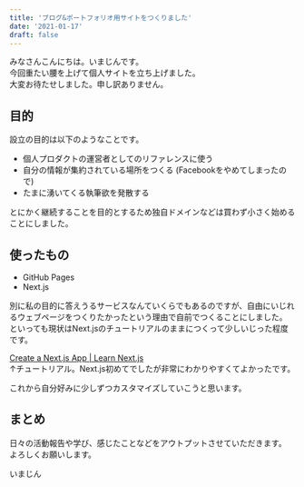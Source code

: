 ```yaml
---
title: 'ブログ&ポートフォリオ用サイトをつくりました'
date: '2021-01-17'
draft: false
---
```


みなさんこんにちは。いまじんです。  
今回重たい腰を上げて個人サイトを立ち上げました。  
大変お待たせしました。申し訳ありません。

## 目的

設立の目的は以下のようなことです。

- 個人プロダクトの運営者としてのリファレンスに使う
- 自分の情報が集約されている場所をつくる (Facebookをやめてしまったので)
- たまに湧いてくる執筆欲を発散する

とにかく継続することを目的とするため独自ドメインなどは買わず小さく始めることにしました。

## 使ったもの

- GitHub Pages
- Next.js

別に私の目的に答えうるサービスなんていくらでもあるのですが、自由にいじれるウェブページをつくりたかったという理由で自前でつくることにしました。  
といっても現状はNext.jsのチュートリアルのままにつくって少しいじった程度です。  

[Create a Next.js App | Learn Next.js](https://nextjs.org/learn/basics/create-nextjs-app)   
↑チュートリアル。Next.js初めてでしたが非常にわかりやすくてよかったです。  

これから自分好みに少しずつカスタマイズしていこうと思います。

## まとめ

日々の活動報告や学び、感じたことなどをアウトプットさせていただきます。  
よろしくお願いします。  

いまじん